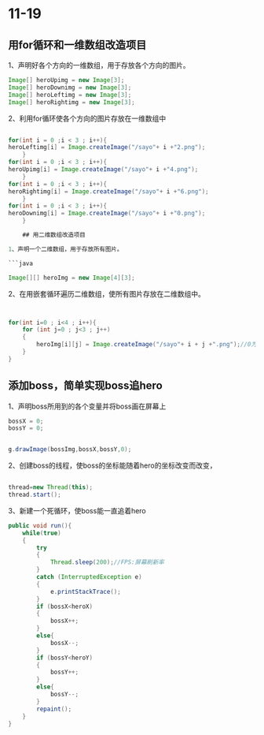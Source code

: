 # 11-19



## 用for循环和一维数组改造项目



1、声明好各个方向的一维数组，用于存放各个方向的图片。


```java
Image[] heroUpimg = new Image[3];
Image[] heroDownimg = new Image[3];
Image[] heroLeftimg = new Image[3];
Image[] heroRightimg = new Image[3];
```

2、利用for循环使各个方向的图片存放在一维数组中

```java

for(int i = 0 ;i < 3 ; i++){
heroLeftimg[i] = Image.createImage("/sayo"+ i +"2.png");
    }
for(int i = 0 ;i < 3 ; i++){
heroUpimg[i] = Image.createImage("/sayo"+ i +"4.png");
    }
for(int i = 0 ;i < 3 ; i++){
heroRightimg[i] = Image.createImage("/sayo"+ i +"6.png");
    }
for(int i = 0 ;i < 3 ; i++){
heroDownimg[i] = Image.createImage("/sayo"+ i +"0.png");
    }

    ## 用二维数组改造项目

1、声明一个二维数组，用于存放所有图片。

```java

Image[][] heroImg = new Image[4][3];

```

2、在用嵌套循环遍历二维数组，使所有图片存放在二维数组中。
```java


for(int i=0 ; i<4 ; i++){
    for (int j=0 ; j<3 ; j++)
    {
        heroImg[i][j] = Image.createImage("/sayo"+ i + j +".png");//0为上，1为下，2为左，3为右
    }
}
```

## 添加boss，简单实现boss追hero

1、声明boss所用到的各个变量并将boss画在屏幕上

```java
bossX = 0;
bossY = 0;


g.drawImage(bossImg,bossX,bossY,0);
```
2、创建boss的线程，使boss的坐标能随着hero的坐标改变而改变，
```java

thread=new Thread(this);
thread.start();
```

3、新建一个死循环，使boss能一直追着hero


```java
public void run(){
    while(true)
    {
        try
        {
            Thread.sleep(200);//FPS:屏幕刷新率
        }
        catch (InterruptedException e)
        {
            e.printStackTrace();
        }
        if (bossX<heroX)
        {
            bossX++;
        }
        else{
            bossX--;
        }
        if (bossY<heroY)
        {
            bossY++;
        }
        else{
            bossY--;
        }
        repaint();
    }
}

```